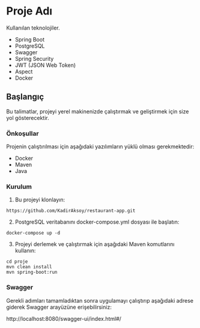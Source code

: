 # Proje Adı

Kullanılan teknolojiler.

- Spring Boot
- PostgreSQL
- Swagger
- Spring Security
- JWT (JSON Web Token)
- Aspect
- Docker

## Başlangıç

Bu talimatlar, projeyi yerel makinenizde çalıştırmak ve geliştirmek için size yol gösterecektir. 

### Önkoşullar

Projenin çalıştırılması için aşağıdaki yazılımların yüklü olması gerekmektedir:

- Docker
- Maven
- Java

### Kurulum

1. Bu projeyi klonlayın:

```
https://github.com/KadirAksoy/restaurant-app.git
```



2. PostgreSQL veritabanını docker-compose.yml dosyası ile başlatın:

```
docker-compose up -d
```

3. Projeyi derlemek ve çalıştırmak için aşağıdaki Maven komutlarını kullanın:

```
cd proje
mvn clean install
mvn spring-boot:run
```

### Swagger
Gerekli adımları tamamladıktan sonra uygulamayı çalıştırıp aşağıdaki adrese giderek Swagger arayüzüne erişebilirsiniz:

http://localhost:8080/swagger-ui/index.html#/
